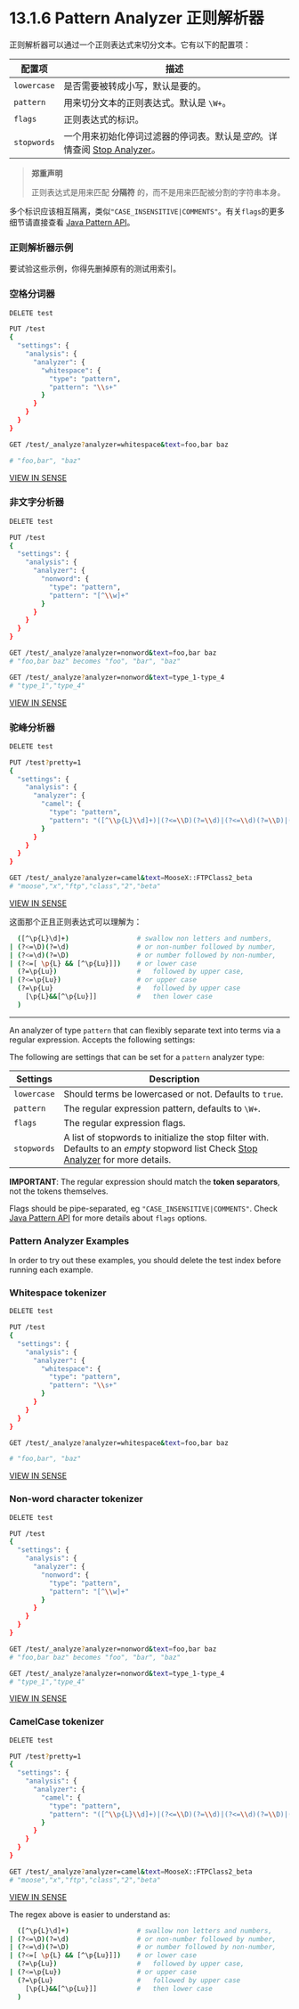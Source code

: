 # 13.1.6 Pattern Analyzer 正则解析器

正则解析器可以通过一个正则表达式来切分文本。它有以下的配置项：

| 配置项 | 描述 |
| -------- | ----------- |
| `lowercase` | 是否需要被转成小写，默认是要的。 |
| `pattern` | 用来切分文本的正则表达式。默认是 `\W+`。 |
| `flags` | 正则表达式的标识。 |
| `stopwords` | 一个用来初始化停词过滤器的停词表。默认是*空的*。详情查阅 [Stop Analyzer](https://www.elastic.co/guide/en/elasticsearch/reference/current/analysis-stop-analyzer.html)。|

> **郑重声明**
> 
> 正则表达式是用来匹配 **分隔符** 的，而不是用来匹配被分割的字符串本身。

多个标识应该相互隔离，类似`"CASE_INSENSITIVE|COMMENTS"`。有关`flags`的更多细节请直接查看 [Java Pattern API](http://download.oracle.com/javase/6/docs/api/java/util/regex/Pattern.html#field_summary)。

### 正则解析器示例

要试验这些示例，你得先删掉原有的测试用索引。

### 空格分词器

```bash
DELETE test

PUT /test
{
  "settings": {
    "analysis": {
      "analyzer": {
        "whitespace": {
          "type": "pattern",
          "pattern": "\\s+"
        }
      }
    }
  }
}

GET /test/_analyze?analyzer=whitespace&text=foo,bar baz

# "foo,bar", "baz"
```
[VIEW IN SENSE](http://localhost:5601/app/sense/?load_from=https://www.elastic.co/guide/en/elasticsearch/reference/current/snippets/analysis-pattern-analyzer/1.json) 

### 非文字分析器

```bash
DELETE test

PUT /test
{
  "settings": {
    "analysis": {
      "analyzer": {
        "nonword": {
          "type": "pattern",
          "pattern": "[^\\w]+" 
        }
      }
    }
  }
}

GET /test/_analyze?analyzer=nonword&text=foo,bar baz
# "foo,bar baz" becomes "foo", "bar", "baz"

GET /test/_analyze?analyzer=nonword&text=type_1-type_4
# "type_1","type_4"
```

[VIEW IN SENSE](http://localhost:5601/app/sense/?load_from=https://www.elastic.co/guide/en/elasticsearch/reference/current/snippets/analysis-pattern-analyzer/2.json)

### 驼峰分析器

```bash
DELETE test

PUT /test?pretty=1
{
  "settings": {
    "analysis": {
      "analyzer": {
        "camel": {
          "type": "pattern",
          "pattern": "([^\\p{L}\\d]+)|(?<=\\D)(?=\\d)|(?<=\\d)(?=\\D)|(?<=[\\p{L}&&[^\\p{Lu}]])(?=\\p{Lu})|(?<=\\p{Lu})(?=\\p{Lu}[\\p{L}&&[^\\p{Lu}]])"
        }
      }
    }
  }
}

GET /test/_analyze?analyzer=camel&text=MooseX::FTPClass2_beta
# "moose","x","ftp","class","2","beta"
```

[VIEW IN SENSE](http://localhost:5601/app/sense/?load_from=https://www.elastic.co/guide/en/elasticsearch/reference/current/snippets/analysis-pattern-analyzer/3.json)

这面那个正且正则表达式可以理解为：

```bash
  ([^\p{L}\d]+)                 # swallow non letters and numbers,
| (?<=\D)(?=\d)                 # or non-number followed by number,
| (?<=\d)(?=\D)                 # or number followed by non-number,
| (?<=[ \p{L} && [^\p{Lu}]])    # or lower case
  (?=\p{Lu})                    #   followed by upper case,
| (?<=\p{Lu})                   # or upper case
  (?=\p{Lu}                     #   followed by upper case
    [\p{L}&&[^\p{Lu}]]          #   then lower case
  )
```  

***


An analyzer of type `pattern` that can flexibly separate text into terms via a regular expression. Accepts the following settings:

The following are settings that can be set for a `pattern` analyzer type:

| Settings | Description |
| -------- | ----------- |
| `lowercase` | Should terms be lowercased or not. Defaults to `true`. |
| `pattern` | The regular expression pattern, defaults to `\W+`. |
| `flags` | The regular expression flags. |
| `stopwords` | A list of stopwords to initialize the stop filter with. Defaults to an *empty* stopword list Check [Stop Analyzer](https://www.elastic.co/guide/en/elasticsearch/reference/current/analysis-stop-analyzer.html) for more details. |

**IMPORTANT**: The regular expression should match the **token separators**, not the tokens themselves.

Flags should be pipe-separated, eg `"CASE_INSENSITIVE|COMMENTS"`. Check [Java Pattern API](http://download.oracle.com/javase/6/docs/api/java/util/regex/Pattern.html#field_summary) for more details about `flags` options.

### Pattern Analyzer Examples

In order to try out these examples, you should delete the test index before running each example.

### Whitespace tokenizer

```bash
DELETE test

PUT /test
{
  "settings": {
    "analysis": {
      "analyzer": {
        "whitespace": {
          "type": "pattern",
          "pattern": "\\s+"
        }
      }
    }
  }
}

GET /test/_analyze?analyzer=whitespace&text=foo,bar baz

# "foo,bar", "baz"
```
[VIEW IN SENSE](http://localhost:5601/app/sense/?load_from=https://www.elastic.co/guide/en/elasticsearch/reference/current/snippets/analysis-pattern-analyzer/1.json) 

### Non-word character tokenizer

```bash
DELETE test

PUT /test
{
  "settings": {
    "analysis": {
      "analyzer": {
        "nonword": {
          "type": "pattern",
          "pattern": "[^\\w]+" 
        }
      }
    }
  }
}

GET /test/_analyze?analyzer=nonword&text=foo,bar baz
# "foo,bar baz" becomes "foo", "bar", "baz"

GET /test/_analyze?analyzer=nonword&text=type_1-type_4
# "type_1","type_4"
```

[VIEW IN SENSE](http://localhost:5601/app/sense/?load_from=https://www.elastic.co/guide/en/elasticsearch/reference/current/snippets/analysis-pattern-analyzer/2.json)

### CamelCase tokenizer

```bash
DELETE test

PUT /test?pretty=1
{
  "settings": {
    "analysis": {
      "analyzer": {
        "camel": {
          "type": "pattern",
          "pattern": "([^\\p{L}\\d]+)|(?<=\\D)(?=\\d)|(?<=\\d)(?=\\D)|(?<=[\\p{L}&&[^\\p{Lu}]])(?=\\p{Lu})|(?<=\\p{Lu})(?=\\p{Lu}[\\p{L}&&[^\\p{Lu}]])"
        }
      }
    }
  }
}

GET /test/_analyze?analyzer=camel&text=MooseX::FTPClass2_beta
# "moose","x","ftp","class","2","beta"
```

[VIEW IN SENSE](http://localhost:5601/app/sense/?load_from=https://www.elastic.co/guide/en/elasticsearch/reference/current/snippets/analysis-pattern-analyzer/3.json)

The regex above is easier to understand as:

```bash
  ([^\p{L}\d]+)                 # swallow non letters and numbers,
| (?<=\D)(?=\d)                 # or non-number followed by number,
| (?<=\d)(?=\D)                 # or number followed by non-number,
| (?<=[ \p{L} && [^\p{Lu}]])    # or lower case
  (?=\p{Lu})                    #   followed by upper case,
| (?<=\p{Lu})                   # or upper case
  (?=\p{Lu}                     #   followed by upper case
    [\p{L}&&[^\p{Lu}]]          #   then lower case
  )
```  
